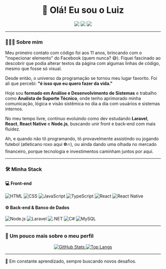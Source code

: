 <h1 align="center">👋 Olá! Eu sou o Luiz</h1>

<p align="center">
  <a href="https://www.instagram.com/luizfernando_30/"><img src="https://img.shields.io/badge/-@LuizFernando_-E4405F?style=flat-square&logo=Instagram&logoColor=white"/></a>
  <a href="https://www.linkedin.com/in/luizferreira-dev/"><img src="https://img.shields.io/badge/-Luiz%20Fernando%20Ribeiro-0077B5?style=flat-square&logo=Linkedin&logoColor=white"/></a>
  <a href="mailto:luizfernandorb.fe@gmail.com"><img src="https://img.shields.io/badge/-luizfernandorb.fe@gmail.com-D14836?style=flat-square&logo=Gmail&logoColor=white"/></a>
</p>

---

### 👨🏻‍💻 Sobre mim

Meu primeiro contato com código foi aos 11 anos, brincando com o "inspecionar elemento" do Facebook (quem nunca? 😅). Fiquei fascinado ao descobrir que podia alterar textos da página com algumas linhas de código, mesmo que fosse só visual.

Desde então, o universo da programação se tornou meu lugar favorito. Foi ali que percebi: **"é isso que eu quero fazer da vida."**

Hoje sou **formado em Análise e Desenvolvimento de Sistemas** e trabalho como **Analista de Suporte Técnico**, onde tenho aprimorado minha comunicação, lógica e visão sistêmica no dia a dia com usuários e sistemas internos.

No meu tempo livre, continuo evoluindo como dev estudando **Laravel**, **React**, **React Native** e **Node.js**, buscando unir front e back-end com mais fluidez.

Ah, e quando não tô programando, tô provavelmente assistindo ou jogando futebol (atleticano roxo aqui ⚽🔥), ou ainda dando uma olhada no mercado financeiro, porque tecnologia e investimentos caminham juntos por aqui.

---

### 🛠 Minha Stack

#### 💻 Front-end
![HTML](https://img.shields.io/badge/-HTML-333333?style=flat&logo=html5)
![CSS](https://img.shields.io/badge/-CSS-333333?style=flat&logo=css3)
![JavaScript](https://img.shields.io/badge/-JavaScript-333333?style=flat&logo=javascript)
![TypeScript](https://img.shields.io/badge/-TypeScript-333333?style=flat&logo=typescript)
![React](https://img.shields.io/badge/-React-333333?style=flat&logo=react)
![React Native](https://img.shields.io/badge/-React%20Native-333333?style=flat&logo=react)

#### ⚙️ Back-end & Banco de Dados
![Node.js](https://img.shields.io/badge/-Node.js-333333?style=flat&logo=node.js)
![Laravel](https://img.shields.io/badge/-Laravel-333333?style=flat&logo=laravel&logoColor=FF2D20)
![.NET](https://img.shields.io/badge/.NET-5C2D91?style=flat&logo=.net)
![C#](https://img.shields.io/badge/C%23-239120?style=flat&logo=c-sharp)
![MySQL](https://img.shields.io/badge/MySQL-00758F?style=flat&logo=mysql&logoColor=white)

---

### 🚀 Um pouco mais sobre o meu perfil

<div align="center">
  <a href="https://github.com/LuizFernandoFerri">
    <img width="auto" src="https://github-readme-stats.vercel.app/api?username=luizfernandoferri&show_icons=true&theme=dracula" alt="GitHub Stats"/>
    <img width="auto" src="https://github-readme-stats.vercel.app/api/top-langs/?username=luizfernandoferri&layout=compact&langs_count=8&theme=dracula" alt="Top Langs"/>
  </a>
</div>

---

🧠 Em constante aprendizado, sempre buscando novos desafios.
